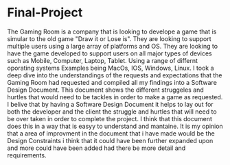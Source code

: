 # Final-Project

The Gaming Room is a company that is looking to develope a game that is simular to the old game "Draw it or Lose is". They are looking to support multiple users using a large array of platforms and OS. They are looking to have the game developed to support users on all major types of devices such as Mobile, Computer, Laptop, Tablet. Using a range of differnt oporating systems Examples being MacOs, IOS, Windows, Linux. I took a deep dive into the understandings of the requests and expectations that the Gaming Room had requested and compiled all my findings into a Software Design Document. This document shows the different struggeles and hurtles that would need to be tackles in order to make a game as requested. I belive that by having a Software Design Document it helps to lay out for both the developer and the client the struggle and hurtles that will need to be over taken in order to complete the project. I think that this document does this in a way that is easyy to understand and mantaine. It is my opinion that a area of improvment in the document that i have made would be the Design Constraints i think that it could have been further expanded upon and more could have been added had there be more detail and requirements. 
